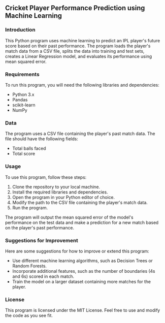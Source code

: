 ## Cricket Player Performance Prediction using Machine Learning

### Introduction

This Python program uses machine learning to predict an IPL player's future score based on their past performance. The program loads the player's match data from a CSV file, splits the data into training and test sets, creates a Linear Regression model, and evaluates its performance using mean squared error.

### Requirements

To run this program, you will need the following libraries and dependencies:

- Python 3.x
- Pandas
- scikit-learn
- NumPy

### Data

The program uses a CSV file containing the player's past match data. The file should have the following fields:

- Total balls faced
- Total score

### Usage

To use this program, follow these steps:

1. Clone the repository to your local machine.
2. Install the required libraries and dependencies.
3. Open the program in your Python editor of choice.
4. Modify the path to the CSV file containing the player's match data.
5. Run the program.

The program will output the mean squared error of the model's performance on the test data and make a prediction for a new match based on the player's past performance.

### Suggestions for Improvement

Here are some suggestions for how to improve or extend this program:

- Use different machine learning algorithms, such as Decision Trees or Random Forests.
- Incorporate additional features, such as the number of boundaries (4s and 6s) scored in each match.
- Train the model on a larger dataset containing more matches for the player.

### License

This program is licensed under the MIT License. Feel free to use and modify the code as you see fit.
